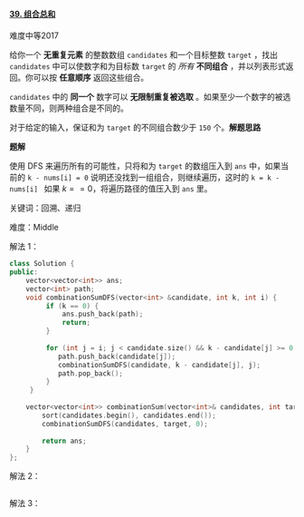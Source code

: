 

#### [39. 组合总和](https://leetcode.cn/problems/combination-sum/)

难度中等2017

给你一个 **无重复元素** 的整数数组 `candidates` 和一个目标整数 `target` ，找出 `candidates` 中可以使数字和为目标数 `target` 的 *所有* **不同组合** ，并以列表形式返回。你可以按 **任意顺序** 返回这些组合。

`candidates` 中的 **同一个** 数字可以 **无限制重复被选取** 。如果至少一个数字的被选数量不同，则两种组合是不同的。 

对于给定的输入，保证和为 `target` 的不同组合数少于 `150` 个。**解题思路**

**题解**

使用 DFS 来遍历所有的可能性，只将和为 `target` 的数组压入到 `ans` 中，如果当前的 `k - nums[i] = 0` 说明还没找到一组组合，则继续遍历，这时的 `k = k - nums[i] ` 如果 $k == 0$，将遍历路径的值压入到 `ans` 里。

关键词：回溯、递归

难度：Middle

解法 1：

```c++
class Solution {
public:
    vector<vector<int>> ans;
    vector<int> path;
    void combinationSumDFS(vector<int> &candidate, int k, int i) {
         if (k == 0) {
             ans.push_back(path);
             return;
         }
         
         for (int j = i; j < candidate.size() && k - candidate[j] >= 0; j++) {
            path.push_back(candidate[j]);
            combinationSumDFS(candidate, k - candidate[j], j);
            path.pop_back();
         }
     }
     
    vector<vector<int>> combinationSum(vector<int>& candidates, int target) {
        sort(candidates.begin(), candidates.end());
        combinationSumDFS(candidates, target, 0);
        
        return ans;
    }
};
```

解法 2：

```c++

```

解法 3：

```c++

```

